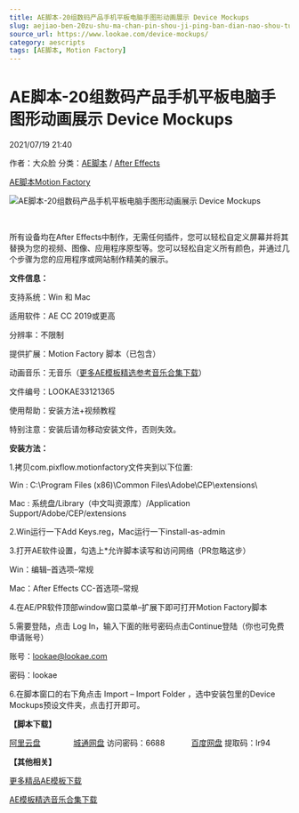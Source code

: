 ```yaml
---
title: AE脚本-20组数码产品手机平板电脑手图形动画展示 Device Mockups
slug: aejiao-ben-20zu-shu-ma-chan-pin-shou-ji-ping-ban-dian-nao-shou-tu-xing-dong-hua-zhan-shi-device-mockups
source_url: https://www.lookae.com/device-mockups/
category: aescripts
tags: [AE脚本, Motion Factory]
---
```

# AE脚本-20组数码产品手机平板电脑手图形动画展示 Device Mockups

2021/07/19 21:40

作者：大众脸
分类：[AE脚本](https://www.lookae.com/after-effects/aescripts/) / [After Effects](https://www.lookae.com/after-effects/)

[AE脚本](https://www.lookae.com/tag/ae%e8%84%9a%e6%9c%ac/)[Motion Factory](https://www.lookae.com/tag/motion-factory/)

![AE脚本-20组数码产品手机平板电脑手图形动画展示 Device Mockups](https://www.lookae.com/wp-content/uploads/2021/07/Device-Mockups.jpg "AE脚本-20组数码产品手机平板电脑手图形动画展示 Device Mockups-LookAE.com")

[﻿﻿﻿](https://cloud.video.taobao.com//play/u/705956171/p/1/e/6/t/1/319217710823.mp4)

所有设备均在After Effects中制作，无需任何插件，您可以轻松自定义屏幕并将其替换为您的视频、图像、应用程序原型等。您可以轻松自定义所有颜色，并通过几个步骤为您的应用程序或网站制作精美的展示。

**文件信息：**

支持系统：Win 和 Mac

适用软件：AE CC 2019或更高

分辨率：不限制

提供扩展：Motion Factory 脚本（已包含）

动画音乐：无音乐（[更多AE模板精选参考音乐合集下载](https://item.taobao.com/item.htm?spm=a1z10.1.w4004-2793089344.4.MUvxbV&id=37289930486)）

文件编号：LOOKAE33121365

使用帮助：安装方法+视频教程

特别注意：安装后请勿移动安装文件，否则失效。

**安装方法：**

1.拷贝com.pixflow.motionfactory文件夹到以下位置:

Win : C:\Program Files (x86)\Common Files\Adobe\CEP\extensions\

Mac : 系统盘/Library（中文叫资源库）/Application Support/Adobe/CEP/extensions

2.Win运行一下Add Keys.reg，Mac运行一下install-as-admin

3.打开AE软件设置，勾选上\*允许脚本读写和访问网络（PR忽略这步）

Win：编辑–首选项–常规

Mac：After Effects CC-首选项–常规

4.在AE/PR软件顶部window窗口菜单–扩展下即可打开Motion Factory脚本

5.需要登陆，点击 Log In，输入下面的账号密码点击Continue登陆（你也可免费申请账号）

账号：lookae@lookae.com

密码：lookae

6.在脚本窗口的右下角点击 Import – Import Folder ，选中安装包里的Device Mockups预设文件夹，点击打开即可。

**【脚本下载】**

[阿里云盘](https://www.aliyundrive.com/s/P6buaSwNaJH)               [城通网盘](https://089u.com/f/680462-502685627-2b2383) 访问密码：6688            [百度网盘](https://pan.baidu.com/s/1fra7vtkjgHG9l9KAqBlV0w) 提取码：lr94

**【其他相关】**

[更多精品AE模板下载](https://www.lookae.com/after-effects/other-after-effects/)

[AE模板精选音乐合集下载](https://item.taobao.com/item.htm?spm=a1z10.1.w4004-2793089344.4.MUvxbV&id=37289930486)
